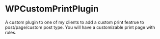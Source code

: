 # WPCustomPrintPlugin

A custom plugin to one of my clients to add a custom print featrue to post/page/custom post type. You will have a customizable print page with roles.

